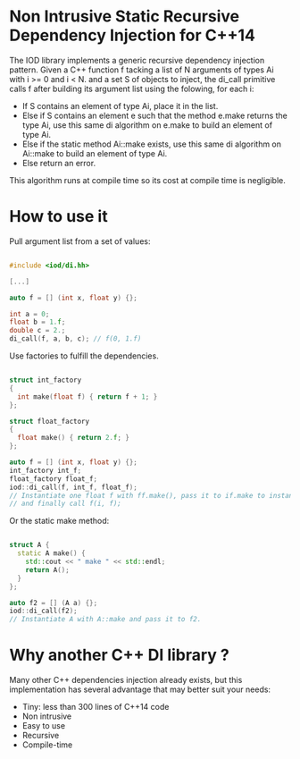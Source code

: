 Non Intrusive Static Recursive Dependency Injection for C++14
=========================================

The IOD library implements a generic recursive dependency injection pattern.
Given a C++ function f tacking a list of N arguments of types Ai with i >= 0 and i < N.
and a set S of objects to inject, the di_call primitive calls f after building its argument
list using the folowing, for each i:

  - If S contains an element of type Ai, place it in the list.
  - Else if S contains an element e such that the method e.make returns the type Ai,
         use this same di algorithm on e.make to build an element of type Ai.
  - Else if the static method Ai::make exists,
         use this same di algorithm on Ai::make to build an element of type Ai.
  - Else return an error.

This algorithm runs at compile time so its cost at compile time is negligible.

# How to use it

Pull argument list from a set of values:

```c++

#include <iod/di.hh>

[...]

auto f = [] (int x, float y) {};

int a = 0;
float b = 1.f;
double c = 2.;
di_call(f, a, b, c); // f(0, 1.f)

```

Use factories to fulfill the dependencies.

```c++

struct int_factory
{
  int make(float f) { return f + 1; }
};

struct float_factory
{
  float make() { return 2.f; }
};

auto f = [] (int x, float y) {};
int_factory int_f;
float_factory float_f;
iod::di_call(f, int_f, float_f);
// Instantiate one float f with ff.make(), pass it to if.make to instantiate an int i,
// and finally call f(i, f);
```

Or the static make method:

```c++

struct A {
  static A make() {
    std::cout << " make " << std::endl;
    return A();
  }
};

auto f2 = [] (A a) {};
iod::di_call(f2);
// Instantiate A with A::make and pass it to f2.
```

# Why another C++ DI library ?

Many other C++ dependencies injection already exists, but this implementation
has several advantage that may better suit your needs:
   - Tiny: less than 300 lines of C++14 code
   - Non intrusive
   - Easy to use
   - Recursive
   - Compile-time

